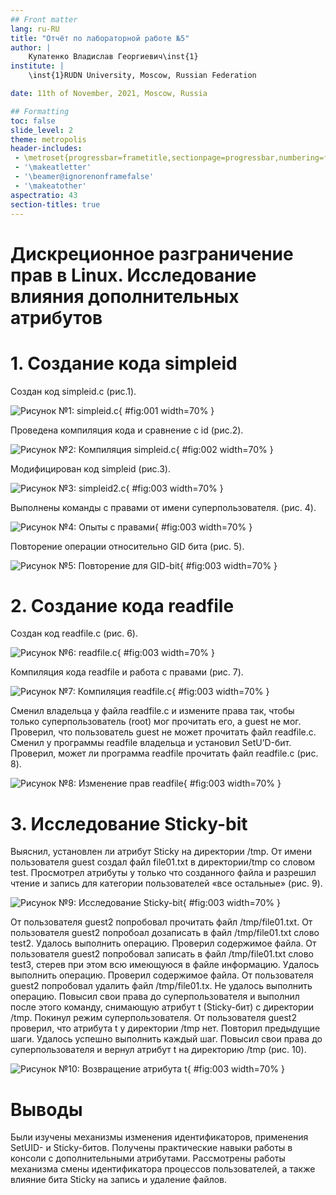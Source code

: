 ```yaml
---
## Front matter
lang: ru-RU
title: "Отчёт по лабораторной работе №5"
author: |
	Купатенко Владислав Георгиевич\inst{1}
institute: |
	\inst{1}RUDN University, Moscow, Russian Federation

date: 11th of November, 2021, Moscow, Russia

## Formatting
toc: false
slide_level: 2
theme: metropolis
header-includes:
 - \metroset{progressbar=frametitle,sectionpage=progressbar,numbering=fraction}
 - '\makeatletter'
 - '\beamer@ignorenonframefalse'
 - '\makeatother'
aspectratio: 43
section-titles: true
---
```


# **Дискреционное разграничение прав в Linux. Исследование влияния дополнительных атрибутов**

# **1. Создание кода simpleid**

Создан код simpleid.c (рис.1).

![Рисунок №1: simpleid.c](image/1.png){ #fig:001 width=70% }

Проведена компиляция кода и сравнение с id (рис.2).

![Рисунок №2: Компиляция simpleid.c](image/2.png){ #fig:002 width=70% }

Модифицирован код simpleid (рис.3).

![Рисунок №3: simpleid2.c](image/3.png){ #fig:003 width=70% }

Выполнены команды с правами от имени суперпользователя. (рис. 4).

![Рисунок №4: Опыты с правами](image/4.png){ #fig:003 width=70% }

Повторение операции относительно GID бита (рис. 5).

![Рисунок №5: Повторение для GID-bit ](image/5.png){ #fig:003 width=70% }

# **2. Создание кода readfile**

Создан код readfile.c (рис. 6).

![Рисунок №6: readfile.c](image/6.png){ #fig:003 width=70% }

Компиляция кода readfile и работа с правами (рис. 7).

![Рисунок №7: Компиляция readfile.c](image/7.png){ #fig:003 width=70% }

Сменил владельца у файла readfile.c и измените права так, чтобы только суперпользователь (root) мог прочитать его, a guest не мог. Проверил, что пользователь guest не может прочитать файл readfile.c. Сменил у программы readfile владельца и установил SetU’D-бит. Проверил, может ли программа readfile прочитать файл readfile.c (рис. 8).

![Рисунок №8: Изменение прав readfile](image/8.png){ #fig:003 width=70% }

# **3. Исследование Sticky-bit**

Выяснил, установлен ли атрибут Sticky на директории /tmp. От имени пользователя guest создал файл file01.txt в директории/tmp со словом test. Просмотрел атрибуты у только что созданного файла и разрешил чтение и запись для категории пользователей «все остальные» (рис. 9).

![Рисунок №9: Исследование Sticky-bit](image/9.png){ #fig:003 width=70% }

От пользователя guest2 попробовал прочитать файл /tmp/file01.txt. От пользователя guest2 попробоал дозаписать в файл /tmp/file01.txt слово test2. Удалось выполнить операцию. Проверил содержимое файла. От пользователя guest2 попробовал записать в файл /tmp/file01.txt слово test3, стерев при этом всю имеющуюся в файле информацию. Удалось выполнить операцию. Проверил содержимое файла. От пользователя guest2 попробовал удалить файл /tmp/file01.tx. Не удалось выполнить операцию. Повысил свои права до суперпользователя и выполнил после этого команду, снимающую атрибут t (Sticky-бит) с директории /tmp. Покинул режим суперпользователя. От пользователя guest2 проверил, что атрибута t у директории /tmp нет. Повторил предыдущие шаги. Удалось успешно выполнить каждый шаг. Повысил свои права до суперпользователя и вернул атрибут t на директорию /tmp (рис. 10).

![Рисунок №10: Возвращение атрибута t](image/10.png){ #fig:003 width=70% }

# Выводы

Были изучены механизмы изменения идентификаторов, применения SetUID- и Sticky-битов. Получены практические навыки работы в консоли с дополнительными атрибутами. Рассмотрены работы механизма смены идентификатора процессов пользователей, а также влияние бита Sticky на запись и удаление файлов.

